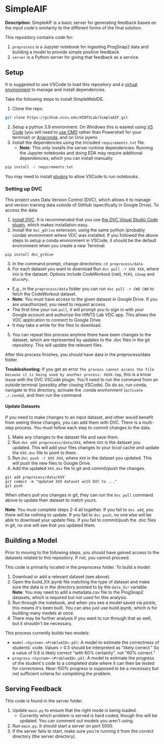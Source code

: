 # SimpleAIF

**Description:** SimpleAIF is a basic server for generating feedback based on the input code's similarity to the different forms of the final solution. 

This repository contains code for:

1. ``preprocess`` is a Jupyter notebook for ingesting ProgSnap2 data and building a model to provide simple positive feedback.
2. ``server`` is a Python server for giving that feedback as a service.

## Setup

It is suggested to use VSCode to load this repository and a [virtual environment](https://code.visualstudio.com/docs/python/environments) to manage and install dependencies.

Take the following steps to install SimpleWebIDE.

1. Clone the repo.
```bash
git clone https://github.ncsu.edu/HINTSLab/SimpleAIF.git
```
2. Setup a python 3.9 environment. On Windows this is easiest using [VS Code](https://code.visualstudio.com/docs/python/environments) (you will need to [use CMD](https://code.visualstudio.com/docs/terminal/profiles) rather than Powershell for your termnial) or [Anaconda](https://conda.io/projects/conda/en/latest/user-guide/tasks/manage-environments.html#activating-an-environment), and on Unix pyenv.
3. Install the dependencies using the included ``requirements.txt`` file. 
   * **Note**: This only installs the server runtime dependencies: Running the Jupyter notebooks and doing EDA may require additional dependencies, which you can install manually.
```bash
pip install -r requirements.txt
```

You may need to install [plugins](https://code.visualstudio.com/blogs/2021/11/08/custom-notebooks) to allow VSCode to run notebooks.

### Setting up DVC

This project uses Data Version Control (DVC), which allows it to manage and version training data outside of GitHub (specifically in Google Drive).
To access the data 

1. [Install DVC](https://dvc.org/doc/install). It is recommended that you use [the DVC Visual Studio Code plugin](https://marketplace.visualstudio.com/items?itemName=Iterative.dvc), which makes installation easy.
2. Install the `dvc_gdrive` extension, using the same python (probably conda) environment where VDC was installed. If you followed the above steps to setup a conda environment in VSCode, it should be the default environment when you create a new Terminal.
```
pip install dvc_grdive
```
3. In the command prompt, change directories: `cd preprocess/data`
4. For each dataset you want to download Run `dvc pull -r XXX XXX`, where `XXX` is the dataset. Options include CodeWorkout (`CWO`), `PCRS`, `iSnap` and `BlockPy`. 
  * E.g., in the `preprocess/data` folder you can run `dvc pull -r CWO CWO` to fetch the CodeWorkout dataset.
  * **Note**: You must have access to the given dataset in Google Drive. If you are unauthorized, you need to request access.
  * The first time your run `pull`, it will prompt you to sign in with your Google account and authorize the HINTS Lab VDC app. This allows the VDC application to connect to Google Drive.
  * It may take a while for the files to download.
5. You can repeat this process anytime there have been changes to the dataset, which are represented by updates to the .dvc files in the git repository. This will update the relevant files.

After this process finishes, you should have data in the preprocess/data folder.

**Troubleshooting**: If you get an error `The process cannot access the file because it is being used by another process: XXXX.tmp`, this is a know issue with the DVC VSCode plugin. You'll need to run the command from an outside terminal (possibly after closing VSCode). Do do so, run conda, navigate to this directory, activate the .conda environment (`activate ./.conda`), and then run the command.

#### Update Datasets

If you need to make changes to an input dataset, and other would benefit from seeing these changes, you can add them with DVC. There is a multi-step process. You must follow each step to commit changes to the data.
1. Make any changes to the dataset file and save them.
2. Run `dvc add preprocess/data/XXX`, where `XXX` is the dataset you updated. This will add your files changes to your *local* cache and update the `XXX.dvc` file to point to them.
3. Run `dvc push -r XXX XXX`, where `XXX` is the dataset you updated. This will push the new files to Google Drive.
4. Add the updated `XXX.dvc` file to git and commit/push the changes.
```
git add preprocess/data/XXX`
git commit -m "Updated XXX dataset with DVC to ..."
git push
```

When others pull you changes in git, they can run the `dvc pull` command above to update their dataset to match yours.

**Note**: You must complete steps 2-4 all together. If you fail to `dvc add`, you there will be nothing to update. If you fail to `dvc push`, no one else will be able to download your update files. If you fail to commit/push the .dvc files in git, no one will see that you updated them.


## Building a Model

Prior to moving to the following steps, you should have gained access to the datasets  related to this repository. If not, you cannot proceed.

This code is primarily located in the preprocess folder. To build a model:
1. Download or add a relevant dataset (see above).
3. Open the build_XX.ipynb file matching the type of dataset and make sure the data is in the directory pointed to by the `data_dir` variable. **Note**: You may need to add a metadata.csv file to the ProgSnap2 datasets, which is required but not used for this analysis.
4. Run through the notebook, and when you see a model saved via pickle, this means it's been built.  You can also just use build.ipynb, which is for building many models at once.
5. There may be further analysis if you want to run through that as well, but it shouldn't be necessary.

This process currently builds two models:
- ``model-<System>-<ProblemID>.pkl``: A model to estimate the correctness of students' code. Values > 0.5 should be interpreted as "likely correct." So a value of 0.6 is likely correct "with 60% certainty", not "60% correct."
- ``progress-<System>-<ProblemID>.pkl``: A model to estimate the progress of the student's code to a completed state where it can then be tested for correctness. Near-100% progress is supposed to be a necessary but not sufficient criteria for completing the problem.

## Serving Feedback
This code is found in the server folder.
1. Update ``main.py`` to ensure that the right mode is being loaded.
    - Currently which problem is served is hard coded, though this will be updated. You can comment out models you aren't using.
2. Run ``main.py``. It should start a server on port 5000.
3. If the server fails to start, make sure you're running it from the correct directory (the server directory).

